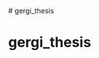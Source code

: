 <!-- "tailwindBuild": "tailwindcss -i ./public/assets/css/input.css -o ./public/assets/css-tailwind/output.css --watch", -->
<!-- "tailwindBuild": "tailwindcss -i ./src/input.css -o ./dist/output.css --watch", --># gergi_thesis
# gergi_thesis
